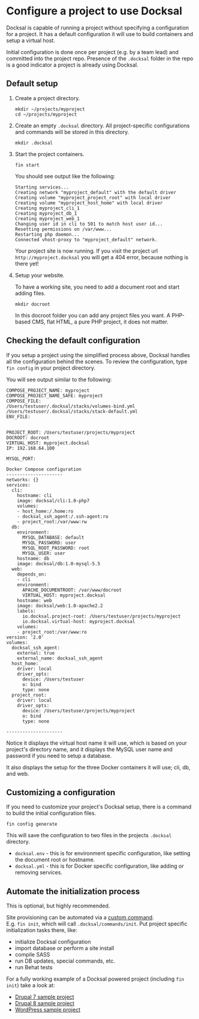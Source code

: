 # Configure a project to use Docksal

Docksal is capable of running a project without specifying a configuration for a project. 
It has a default configuration it will use to build containers and setup a virtual host.

Initial configuration is done once per project (e.g. by a team lead) and committed into the project repo. 
Presence of the `.docksal` folder in the repo is a good indicator a project is already using Docksal.

## Default setup

1. Create a project directory.

    `mkdir ~/projects/myproject`  
    `cd ~/projects/myproject`  

2. Create an empty `.docksal` directory. All project-specific configurations and commands
will be stored in this directory.

    `mkdir .docksal`

3. Start the project containers.

    `fin start`

    You should see output like the following:

    ```
    Starting services...
    Creating network "myproject_default" with the default driver
    Creating volume "myproject_project_root" with local driver
    Creating volume "myproject_host_home" with local driver
    Creating myproject_cli_1
    Creating myproject_db_1
    Creating myproject_web_1
    Changing user id in cli to 501 to match host user id...
    Resetting permissions on /var/www...
    Restarting php daemon...
    Connected vhost-proxy to "myproject_default" network.
    ```

    Your project site is now running. If you visit the project url `http://myproject.docksal` you will get a 404 error, because nothing is there yet!

4. Setup your website.

    To have a working site, you need to add a document root and start adding files.

    `mkdir docroot`

    In this docroot folder you can add any project files you want. A PHP-based CMS, flat HTML, a pure PHP project, it does not matter.

## Checking the default configuration

If you setup a project using the simplified process above, Docksal handles all the configuration
behind the scenes. To review the configuration, type `fin config` in your project directory.

You will see output similar to the following:

```
COMPOSE_PROJECT_NAME: myproject
COMPOSE_PROJECT_NAME_SAFE: myproject
COMPOSE_FILE:
/Users/testuser/.docksal/stacks/volumes-bind.yml
/Users/testuser/.docksal/stacks/stack-default.yml
ENV_FILE:


PROJECT_ROOT: /Users/testuser/projects/myproject
DOCROOT: docroot
VIRTUAL_HOST: myproject.docksal
IP: 192.168.64.100

MYSQL_PORT:

Docker Compose configuration
---------------------
networks: {}
services:
  cli:
    hostname: cli
    image: docksal/cli:1.0-php7
    volumes:
    - host_home:/.home:ro
    - docksal_ssh_agent:/.ssh-agent:ro
    - project_root:/var/www:rw
  db:
    environment:
      MYSQL_DATABASE: default
      MYSQL_PASSWORD: user
      MYSQL_ROOT_PASSWORD: root
      MYSQL_USER: user
    hostname: db
    image: docksal/db:1.0-mysql-5.5
  web:
    depends_on:
    - cli
    environment:
      APACHE_DOCUMENTROOT: /var/www/docroot
      VIRTUAL_HOST: myproject.docksal
    hostname: web
    image: docksal/web:1.0-apache2.2
    labels:
      io.docksal.project-root: /Users/testuser/projects/myproject
      io.docksal.virtual-host: myproject.docksal
    volumes:
    - project_root:/var/www:ro
version: '2.0'
volumes:
  docksal_ssh_agent:
    external: true
    external_name: docksal_ssh_agent
  host_home:
    driver: local
    driver_opts:
      device: /Users/testuser
      o: bind
      type: none
  project_root:
    driver: local
    driver_opts:
      device: /Users/testuser/projects/myproject
      o: bind
      type: none

---------------------
```

Notice it displays the virtual host name it will use, which is based on your
project's directory name, and it displays the MySQL user name and password if
you need to setup a database.

It also displays the setup for the three Docker containers it will use; cli, db, and web.

## Customizing a configuration

If you need to customize your project's Docksal setup, there is a command to 
build the initial configuration files.

`fin config generate`

This will save the configuration to two files in the projects `.docksal` directory.

- `docksal.env` - this is for environment specific configuration, like setting the document root
or hostname.
- `docksal.yml` - this is for Docker specific configuration, like adding or removing services.


## Automate the initialization process

This is optional, but highly recommended.

Site provisioning can be automated via a [custom command](custom-commands.md).  
E.g. `fin init`, which will call `.docksal/commands/init`. Put project specific initialization tasks there, like:

- initialize Docksal configuration
- import database or perform a site install
- compile SASS
- run DB updates, special commands, etc.
- run Behat tests

For a fully working example of a Docksal powered project (including `fin init`) take a look at:

- [Drupal 7 sample project](https://github.com/docksal/drupal7)
- [Drupal 8 sample project](https://github.com/docksal/drupal8)
- [WordPress sample project](https://github.com/docksal/wordpress)
